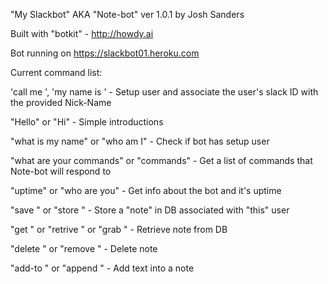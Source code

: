 "My Slackbot" AKA "Note-bot" ver 1.0.1
by Josh Sanders

Built with "botkit" - http://howdy.ai

Bot running on https://slackbot01.heroku.com

Current command list:

'call me <Nick-Name>', 'my name is <Nick-Name>'  - Setup user and associate the user's slack ID with the provided Nick-Name

"Hello" or "Hi" - Simple introductions

"what is my name" or "who am I" - Check if bot has setup user

"what are your commands" or "commands" - Get a list of commands that Note-bot will respond to

"uptime" or "who are you" - Get info about the bot and it's uptime

"save <Note-to-save>" or "store <Note-to-save>" - Store a "note" in DB associated with "this" user

"get <Note-Lable>" or "retrive <Note-Lable>" or "grab <Note-Lable>" - Retrieve note from DB

"delete <Note-Lable>" or "remove <Note-Lable>" - Delete note

"add-to <Note-Lable>" or "append <Note-Lable>" - Add text into a note
